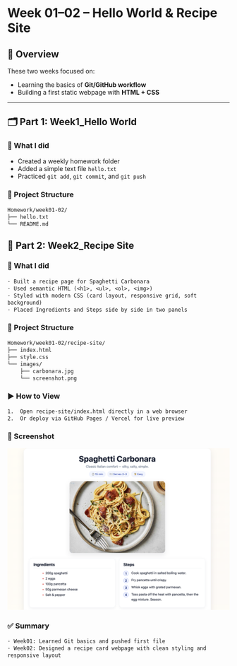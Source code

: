 # Week 01–02 – Hello World & Recipe Site

## 📌 Overview
These two weeks focused on:
- Learning the basics of **Git/GitHub workflow**
- Building a first static webpage with **HTML + CSS**

---

## 🗂 Part 1: Week1_Hello World

### 📖 What I did
- Created a weekly homework folder
- Added a simple text file `hello.txt`
- Practiced `git add`, `git commit`, and `git push`

### 📂 Project Structure
```text
Homework/week01-02/
├── hello.txt
└── README.md
```

## 🍝 Part 2: Week2_Recipe Site

### 📖 What I did
	· Built a recipe page for Spaghetti Carbonara
	· Used semantic HTML (<h1>, <ul>, <ol>, <img>)
	· Styled with modern CSS (card layout, responsive grid, soft background)
	· Placed Ingredients and Steps side by side in two panels

### 📂 Project Structure
```text
Homework/week01-02/recipe-site/
├── index.html
├── style.css
└── images/
    ├── carbonara.jpg
    └── screenshot.png
```

### ▶️ How to View
	1.	Open recipe-site/index.html directly in a web browser
	2.	Or deploy via GitHub Pages / Vercel for live preview

### 📸 Screenshot
![Recipe Screenshot](./recipe-site/images/screenshot_1.png)

### ✅ Summary
	· Week01: Learned Git basics and pushed first file
	· Week02: Designed a recipe card webpage with clean styling and responsive layout